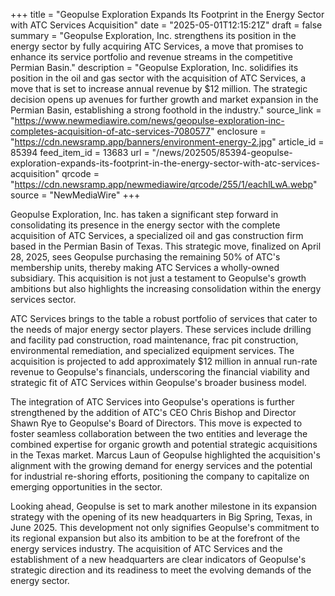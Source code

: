 +++
title = "Geopulse Exploration Expands Its Footprint in the Energy Sector with ATC Services Acquisition"
date = "2025-05-01T12:15:21Z"
draft = false
summary = "Geopulse Exploration, Inc. strengthens its position in the energy sector by fully acquiring ATC Services, a move that promises to enhance its service portfolio and revenue streams in the competitive Permian Basin."
description = "Geopulse Exploration, Inc. solidifies its position in the oil and gas sector with the acquisition of ATC Services, a move that is set to increase annual revenue by $12 million. The strategic decision opens up avenues for further growth and market expansion in the Permian Basin, establishing a strong foothold in the industry."
source_link = "https://www.newmediawire.com/news/geopulse-exploration-inc-completes-acquisition-of-atc-services-7080577"
enclosure = "https://cdn.newsramp.app/banners/environment-energy-2.jpg"
article_id = 85394
feed_item_id = 13683
url = "/news/202505/85394-geopulse-exploration-expands-its-footprint-in-the-energy-sector-with-atc-services-acquisition"
qrcode = "https://cdn.newsramp.app/newmediawire/qrcode/255/1/eachlLwA.webp"
source = "NewMediaWire"
+++

<p>Geopulse Exploration, Inc. has taken a significant step forward in consolidating its presence in the energy sector with the complete acquisition of ATC Services, a specialized oil and gas construction firm based in the Permian Basin of Texas. This strategic move, finalized on April 28, 2025, sees Geopulse purchasing the remaining 50% of ATC's membership units, thereby making ATC Services a wholly-owned subsidiary. This acquisition is not just a testament to Geopulse's growth ambitions but also highlights the increasing consolidation within the energy services sector.</p><p>ATC Services brings to the table a robust portfolio of services that cater to the needs of major energy sector players. These services include drilling and facility pad construction, road maintenance, frac pit construction, environmental remediation, and specialized equipment services. The acquisition is projected to add approximately $12 million in annual run-rate revenue to Geopulse's financials, underscoring the financial viability and strategic fit of ATC Services within Geopulse's broader business model.</p><p>The integration of ATC Services into Geopulse's operations is further strengthened by the addition of ATC's CEO Chris Bishop and Director Shawn Rye to Geopulse's Board of Directors. This move is expected to foster seamless collaboration between the two entities and leverage the combined expertise for organic growth and potential strategic acquisitions in the Texas market. Marcus Laun of Geopulse highlighted the acquisition's alignment with the growing demand for energy services and the potential for industrial re-shoring efforts, positioning the company to capitalize on emerging opportunities in the sector.</p><p>Looking ahead, Geopulse is set to mark another milestone in its expansion strategy with the opening of its new headquarters in Big Spring, Texas, in June 2025. This development not only signifies Geopulse's commitment to its regional expansion but also its ambition to be at the forefront of the energy services industry. The acquisition of ATC Services and the establishment of a new headquarters are clear indicators of Geopulse's strategic direction and its readiness to meet the evolving demands of the energy sector.</p>
